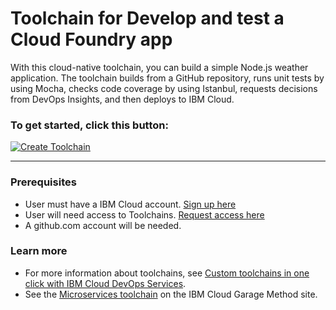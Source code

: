 # Toolchain for Develop and test a Cloud Foundry app

With this cloud-native toolchain, you can build a simple Node.js weather application. The toolchain builds from a GitHub repository, runs unit tests by using Mocha, checks code coverage by using Istanbul, requests decisions from DevOps Insights, and then deploys to IBM Cloud.

### To get started, click this button:
[![Create Toolchain](https://cloud.ibm.com/devops/graphics/create_toolchain_button.png)](https://cloud.ibm.com/devops/setup/deploy?repository=https://github.com/open-toolchain/dra-toolchain-demo)


---
### Prerequisites

* User must have a IBM Cloud account. [Sign up here](https://cloud.ibm.com/registration/)
* User will need access to Toolchains.  [Request access here](https://cloud.ibm.com/devops/)
* A github.com account will be needed.


### Learn more

* For more information about toolchains, see [Custom toolchains in one click with IBM Cloud DevOps Services](https://developer.ibm.com/devops-services/2016/06/16/open-toolchain-with-ibm-bluemix-devops-services/).
* See the [Microservices toolchain](https://www.ibm.com/devops/method/toolchains/microservices_toolchain) on the IBM Cloud Garage Method site.
